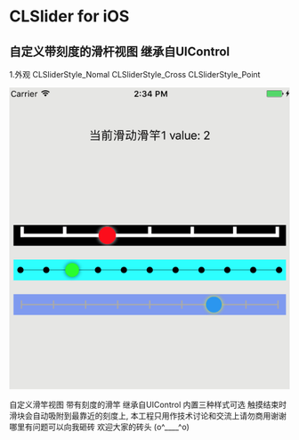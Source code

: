CLSlider for iOS
===============


自定义带刻度的滑杆视图 继承自UIControl
---

1.外观
CLSliderStyle_Nomal 
CLSliderStyle_Cross
CLSliderStyle_Point

![](https://github.com/chuliangliang/CLSlider/blob/master/slider-demo.png)


自定义滑竿视图 带有刻度的滑竿 继承自UIControl 内置三种样式可选 触摸结束时滑块会自动吸附到最靠近的刻度上, 本工程只用作技术讨论和交流上请勿商用谢谢 哪里有问题可以向我砸砖 欢迎大家的砖头 (o^____^o)
